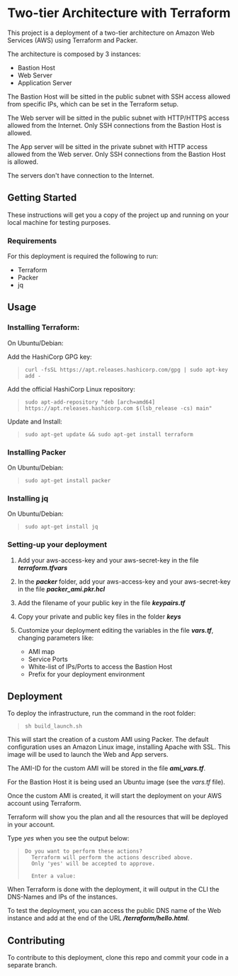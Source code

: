 # Two-tier Architecture with Terraform

This project is a deployment of a two-tier architecture on Amazon Web Services (AWS) using Terraform and Packer.  

The architecture is composed by 3 instances:  
- Bastion Host  
- Web Server  
- Application Server  

The Bastion Host will be sitted in the public subnet with SSH access allowed from specific IPs, which can be set in the Terraform setup.

The Web server will be sitted in the public subnet with HTTP/HTTPS access allowed from the Internet. Only SSH connections from the Bastion Host is allowed.

The App server will be sitted in the private subnet with HTTP access allowed from the Web server. Only SSH connections from the Bastion Host is allowed.

The servers don't have connection to the Internet.


## Getting Started

These instructions will get you a copy of the project up and running on your local machine for testing purposes.


### Requirements

For this deployment is required the following to run:  
- Terraform  
- Packer  
- jq  

## Usage

### Installing Terraform:

On Ubuntu/Debian:

Add the HashiCorp GPG key:  
> `curl -fsSL https://apt.releases.hashicorp.com/gpg | sudo apt-key add -`

Add the official HashiCorp Linux repository:
> `sudo apt-add-repository "deb [arch=amd64] https://apt.releases.hashicorp.com $(lsb_release -cs) main"`

Update and Install:
> `sudo apt-get update && sudo apt-get install terraform`

### Installing Packer

On Ubuntu/Debian:

> `sudo apt-get install packer`

### Installing jq

On Ubuntu/Debian:

> `sudo apt-get install jq`

### Setting-up your deployment

1. Add your aws-access-key and your aws-secret-key in the file ***terraform.tfvars***

2. In the ***packer*** folder, add your aws-access-key and your aws-secret-key in the file ***packer_ami.pkr.hcl***

3. Add the filename of your public key in the file ***keypairs.tf***

4. Copy your private and public key files in the folder ***keys***

5. Customize your deployment editing the variables in the file ***vars.tf***, changing parameters like:
   - AMI map  
   - Service Ports  
   - White-list of IPs/Ports to access the Bastion Host  
   - Prefix for your deployment environment

  
## Deployment

To deploy the infrastructure, run the command in the root folder:

> `sh build_launch.sh`

This will start the creation of a custom AMI using Packer. The default configuration uses an Amazon Linux image, installing Apache with SSL. This image will be used to launch the Web and App servers.

The AMI-ID for the custom AMI will be stored in the file ***ami_vars.tf***.

For the Bastion Host it is being used an Ubuntu image (see the *vars.tf* file).

Once the custom AMI is created, it will start the deployment on your AWS account using Terraform.

Terraform will show you the plan and all the resources that will be deployed in your account.

Type *yes* when you see the output below:

> ```
> Do you want to perform these actions?
>   Terraform will perform the actions described above.
>   Only 'yes' will be accepted to approve.
> 
>   Enter a value:
> ```

When Terraform is done with the deployment, it will output in the CLI the DNS-Names and IPs of the instances.

To test the deployment, you can access the public DNS name of the Web instance and add at the end of the URL ***/terraform/hello.html***.


## Contributing

To contribute to this deployment, clone this repo and commit your code in a separate branch.
